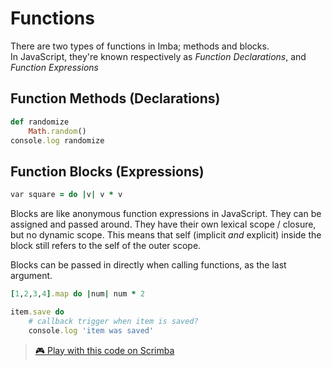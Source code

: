 # Functions

There are two types of functions in Imba; methods and blocks.  
In JavaScript, they're known respectively as _Function Declarations_, and _Function Expressions_

## Function Methods \(Declarations\)

```ruby
def randomize
    Math.random()
console.log randomize
```

## Function Blocks \(Expressions\)

```ruby
var square = do |v| v * v
```

Blocks are like anonymous function expressions in JavaScript. They can be assigned and passed around. They have their own lexical scope / closure, but no dynamic scope. This means that self \(implicit _and_ explicit\) inside the block still refers to the self of the outer scope.

Blocks can be passed in directly when calling functions, as the last argument.

```ruby
[1,2,3,4].map do |num| num * 2

item.save do
    # callback trigger when item is saved?
    console.log 'item was saved'
```

> [🎮 Play with this code on Scrimba](https://scrimba.com/c/cgMZwDuy)

